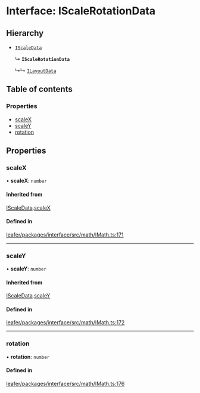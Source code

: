 # Interface: IScaleRotationData

## Hierarchy

- [`IScaleData`](IScaleData.md)

  ↳ **`IScaleRotationData`**

  ↳↳ [`ILayoutData`](ILayoutData.md)

## Table of contents

### Properties

- [scaleX](IScaleRotationData.md#scalex)
- [scaleY](IScaleRotationData.md#scaley)
- [rotation](IScaleRotationData.md#rotation)

## Properties

### scaleX

• **scaleX**: `number`

#### Inherited from

[IScaleData](IScaleData.md).[scaleX](IScaleData.md#scalex)

#### Defined in

[leafer/packages/interface/src/math/IMath.ts:171](https://github.com/leaferjs/leafer/blob/27a24ec/packages/interface/src/math/IMath.ts#L171)

___

### scaleY

• **scaleY**: `number`

#### Inherited from

[IScaleData](IScaleData.md).[scaleY](IScaleData.md#scaley)

#### Defined in

[leafer/packages/interface/src/math/IMath.ts:172](https://github.com/leaferjs/leafer/blob/27a24ec/packages/interface/src/math/IMath.ts#L172)

___

### rotation

• **rotation**: `number`

#### Defined in

[leafer/packages/interface/src/math/IMath.ts:176](https://github.com/leaferjs/leafer/blob/27a24ec/packages/interface/src/math/IMath.ts#L176)
